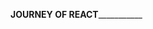 ________________________________________________________JOURNEY OF REACT___________________________________________________________________
